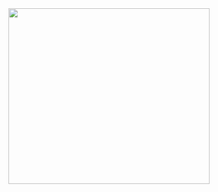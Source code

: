 <img src="https://github.com/Xedera/xedera/blob/main/golden%20retriever.gif" width="400" height="350" />
